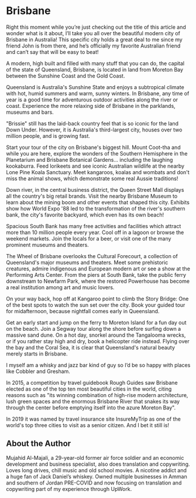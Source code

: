 # Brisbane

Right this moment while you’re just checking out the title of this article and wonder what is it about, I’ll take you all over the beautiful modern city of Brisbane in Australia!
This specific city holds a great deal to me since my friend John is from there, and he’s officially my favorite Australian friend and can’t say that will be easy to beat!

A modern, high built and filled with many stuff that you can do, the capital of the state of Queensland, Brisbane, is located in land from Moreton Bay between the Sunshine Coast and the Gold Coast.

Queensland is Australia's Sunshine State and enjoys a subtropical climate with hot, humid summers and warm, sunny winters. In Brisbane, any time of year is a good time for adventurous outdoor activities along the river or coast. Experience the more relaxing side of Brisbane in the parklands, museums and bars.

"Brissie" still has the laid-back country feel that is so iconic for the land Down Under. However, it is Australia's third-largest city, houses over two million people, and is growing fast.

Start your tour of the city on Brisbane's biggest hill. Mount Coot-tha and while you are here, explore the wonders of the Southern Hemisphere in the Planetarium and Brisbane Botanical Gardens... including the laughing kookaburra.
Feed lorikeets and see iconic Australian wildlife at the nearby Lone Pine Koala Sanctuary. Meet kangaroos, koalas and wombats and don't miss the animal shows, which demonstrate some real Aussie traditions!

Down river, in the central business district, the Queen Street Mall displays all the country's big retail brands. Visit the nearby Brisbane Museum to learn about the mining boom and other events that shaped this city. Exhibits show how World Expo '88 led to the transformation of the river's southern bank, the city's favorite backyard, which even has its own beach!

Spacious South Bank has many free activities and facilities which attract more than 10 million people every year.
Cool off in a lagoon or browse the weekend markets. Join the locals for a beer, or visit one of the many prominent museums and theaters.

The Wheel of Brisbane overlooks the Cultural Forecourt, a collection of Queensland's major museums and theaters. Meet some prehistoric creatures, admire indigenous and European modern art or see a show at the Performing Arts Center. From the piers at South Bank, take the public ferry downstream to Newfarm Park, where the restored Powerhouse has become a real institution among art and music lovers.

On your way back, hop off at Kangaroo point to climb the Story Bridge: One of the best spots to watch the sun set over the city. Book your guided tour for midafternoon, because nightfall comes early in Queensland.

Get an early start and jump on the ferry to Moreton Island for a fun day out on the beach. Join a Segway tour along the shore before surfing down a massive sand dune. On a hot day, snorkel around the Tangalooma wrecks, or if you rather stay high and dry, book a helicopter ride instead. Flying over the bay and the Coral Sea, it is clear that Queensland's natural beauty merely starts in Brisbane.

I myself am a whisky and jazz bar kind of guy so I’d be so happy with places like Cobbler and Gresham.

In 2015, a competition by travel guidebook Rough Guides saw Brisbane elected as one of the top ten most beautiful cities in the world, citing reasons such as "its winning combination of high-rise modern architecture, lush green spaces and the enormous Brisbane River that snakes its way through the center before emptying itself into the azure Moreton Bay".

In 2019 it was named by travel insurance site InsureMyTrip as one of the world's top three cities to visit as a senior citizen. And I bet it still is!

## About the Author

Mujahid Al-Majali, a 29-year-old former air force soldier and an economic development and business specialist, also does translation and copywriting. Loves long drives, chill music and old school movies. A nicotine addict and a huge fan of Jack Daniel’s whiskey. Owned multiple businesses in Amman and southern of Jordan PRE-COVID and now focusing on translation and copywriting part of my experience through UpWork.
